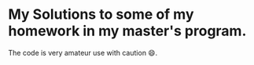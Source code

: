 #  My Solutions to some of my homework in my master's program.

The code is very amateur use with caution 😄.

